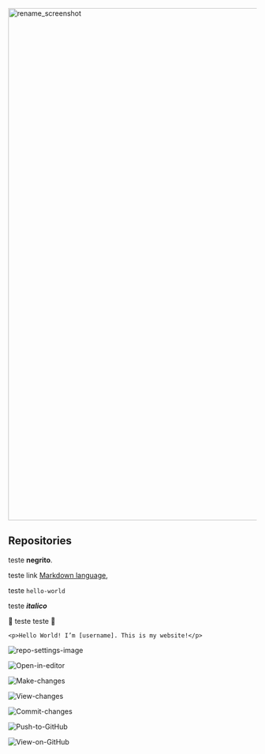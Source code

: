 <img width="1039" alt="rename_screenshot" src="http://owli.com.br/wp-content/themes/thewriter/assets/images/logo-07.png">

## Repositories
teste **negrito**.

teste link [Markdown language](https://guides.github.com/features/mastering-markdown/),

teste `hello-world`

teste **_italico_**

:tada: teste teste :tada:


```
<p>Hello World! I’m [username]. This is my website!</p>
```




![repo-settings-image](https://user-images.githubusercontent.com/18093541/63130482-99e6ad80-bf88-11e9-99a1-d3cf1660b47e.png)


![Open-in-editor](https://user-images.githubusercontent.com/721500/63188833-82fb9600-c030-11e9-8777-a67c1713d59f.png)


![Make-changes](https://user-images.githubusercontent.com/721500/63188832-82fb9600-c030-11e9-9f7b-7d15385a16f0.png)


![View-changes](https://user-images.githubusercontent.com/721500/63188835-82fb9600-c030-11e9-8980-43a8231ca23a.png)


![Commit-changes](https://user-images.githubusercontent.com/721500/63188831-8262ff80-c030-11e9-809a-f87d8b544935.png)

![Push-to-GitHub](https://user-images.githubusercontent.com/721500/63188834-82fb9600-c030-11e9-9d8e-6c6ed6d48504.png)


![View-on-GitHub](https://user-images.githubusercontent.com/721500/63188836-82fb9600-c030-11e9-9bc5-cf304398500d.png)



